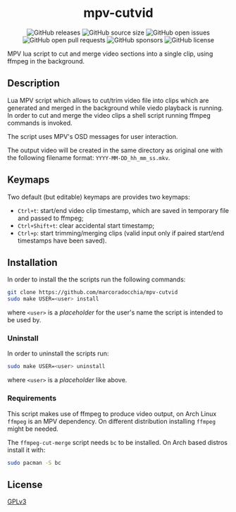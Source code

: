 <div align="center">
  <h1 align="center">mpv-cutvid</h1>

  ![GitHub releases](https://img.shields.io/github/downloads/marcoradocchia/mpv-cutvid/total?color=%23a9b665&logo=github)
  ![GitHub source size](https://img.shields.io/github/languages/code-size/marcoradocchia/mpv-cutvid?color=ea6962&logo=github)
  ![GitHub open issues](https://img.shields.io/github/issues-raw/marcoradocchia/mpv-cutvid?color=%23d8a657&logo=github)
  ![GitHub open pull requests](https://img.shields.io/github/issues-pr-raw/marcoradocchia/mpv-cutvid?color=%2389b482&logo=github)
  ![GitHub sponsors](https://img.shields.io/github/sponsors/marcoradocchia?color=%23d3869b&logo=github)
  ![GitHub license](https://img.shields.io/github/license/marcoradocchia/mpv-cutvid?color=%23e78a4e)
</div>
MPV lua script to cut and merge video sections into a single clip, using ffmpeg
in the background.

## Description
Lua MPV script which allows to cut/trim video file into clips which are
generated and merged in the background while viedo playback is running.
In order to cut and merge the video clips a shell script running ffmpeg
commands is invoked.

The script uses MPV's OSD messages for user interaction.

The output video will be created in the same directory as original one with the
following filename format: `YYYY-MM-DD_hh_mm_ss.mkv`.

## Keymaps
Two default (but editable) keymaps are provides two keymaps:
* `Ctrl+t`: start/end video clip timestamp, which are saved in temporary file
  and passed to ffmpeg;
* `Ctrl+Shift+t`: clear accidental start timestamp;
* `Ctrl+p`: start trimming/merging clips (valid input only if paired start/end
  timestamps have been saved).

## Installation
In order to install the the scripts run the following commands:
```sh
git clone https://github.com/marcoradocchia/mpv-cutvid 
sudo make USER=<user> install
```
where `<user>` is a _placeholder_ for the user's name the script is intended to
be used by.

### Uninstall
In order to uninstall the scripts run:
```sh
sudo make USER=<user> uninstall
```
where `<user>` is a _placeholder_ like above.

### Requirements
This script makes use of ffmpeg to produce video output, on Arch Linux `ffmpeg`
is an MPV dependency. On different distribution installing `ffmpeg` might be
needed.

The `ffmpeg-cut-merge` script needs `bc` to be installed. On Arch based distros
install it with:
```sh
sudo pacman -S bc
```

## License

[GPLv3](LICENSE)
